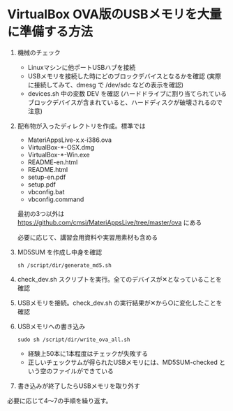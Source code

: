 # VirtualBox OVA版のUSBメモリを大量に準備する方法

1. 機械のチェック

   * Linuxマシンに他ポートUSBハブを接続
   * USBメモリを接続した時にどのブロックデバイスとなるかを確認
     (実際に接続してみて、dmesg で /dev/sdc などの表示を確認)
   * devices.sh 中の変数 DEV を確認
     (ハードドライブに割り当てられているブロックデバイスが含まれていると、ハードディスクが破壊されるので注意)

2. 配布物が入ったディレクトリを作成。標準では

    * MateriAppsLive-x.x-i386.ova
    * VirtualBox-*-OSX.dmg
    * VirtualBox-*-Win.exe
    * README-en.html
    * README.html
    * setup-en.pdf
    * setup.pdf
    * vbconfig.bat
    * vbconfig.command

   最初の3つ以外は https://github.com/cmsi/MateriAppsLive/tree/master/ova にある

   必要に応じて、講習会用資料や実習用素材も含める

3. MD5SUM を作成し中身を確認

   ```
   sh /script/dir/generate_md5.sh
   ```

4. check_dev.sh スクリプトを実行。全てのデバイスが✕となっていることを確認

5. USBメモリを接続。check_dev.sh の実行結果が✕から○に変化したことを確認

6. USBメモリへの書き込み

   ```
   sudo sh /script/dir/write_ova_all.sh
   ```

   * 経験上50本に1本程度はチェックが失敗する
   * 正しいチェックサムが得られたUSBメモリには、MD5SUM-checked という空のファイルができている
   
7. 書き込みが終了したらUSBメモリを取り外す

必要に応じて4〜7の手順を繰り返す。
